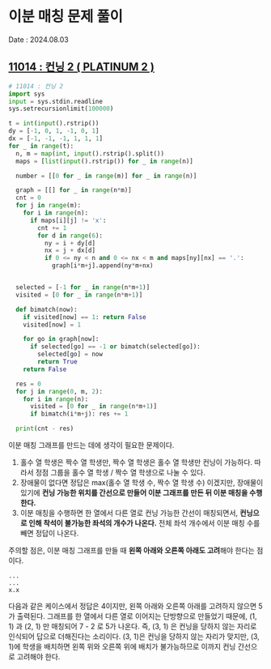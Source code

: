 # 이분 매칭 문제 풀이
Date : 2024.08.03

## [11014 : 컨닝 2 ( PLATINUM 2 )](https://www.acmicpc.net/problem/251101470)
```py
# 11014 : 컨닝 2
import sys
input = sys.stdin.readline
sys.setrecursionlimit(100000)

t = int(input().rstrip())
dy = [-1, 0, 1, -1, 0, 1]
dx = [-1, -1, -1, 1, 1, 1]
for _ in range(t):
  n, m = map(int, input().rstrip().split())
  maps = [list(input().rstrip()) for _ in range(n)]

  number = [[0 for _ in range(m)] for _ in range(n)]

  graph = [[] for _ in range(n*m)]
  cnt = 0
  for j in range(m):
    for i in range(n):
      if maps[i][j] != 'x':
        cnt += 1
        for d in range(6):
          ny = i + dy[d]
          nx = j + dx[d]
          if 0 <= ny < n and 0 <= nx < m and maps[ny][nx] == '.':
            graph[i*m+j].append(ny*m+nx)


  selected = [-1 for _ in range(n*m+1)]
  visited = [0 for _ in range(n*m+1)]

  def bimatch(now):
    if visited[now] == 1: return False
    visited[now] = 1

    for go in graph[now]:
      if selected[go] == -1 or bimatch(selected[go]):
        selected[go] = now
        return True
    return False

  res = 0
  for j in range(0, m, 2):
    for i in range(n):
      visited = [0 for _ in range(n*m+1)]
      if bimatch(i*m+j): res += 1

  print(cnt - res)
```

이분 매칭 그래프를 만드는 데에 생각이 필요한 문제이다.

1. 홀수 열 학생은 짝수 열 학생만, 짝수 열 학생은 홀수 열 학생만 컨닝이 가능하다. 따라서 정점 그룹을 홀수 열 학생 / 짝수 열 학생으로 나눌 수 있다.
2. 장애물이 없다면 정답은 max(홀수 열 학생 수, 짝수 열 학생 수) 이겠지만, 장애물이 있기에 **컨닝 가능한 위치를 간선으로 만들어 이분 그래프를 만든 뒤 이분 매칭을 수행한다.**
3. 이분 매칭을 수행하면 한 열에서 다른 열로 컨닝 가능한 간선이 매칭되면서, **컨닝으로 인해 착석이 불가능한 좌석의 개수가 나온다.** 전체 좌석 개수에서 이분 매칭 수를 빼면 정답이 나온다.

주의할 점은, 이분 매칭 그래프를 만들 때 **왼쪽 아래와 오른쪽 아래도 고려**해야 한다는 점이다.
```
...
...
x.x
```
다음과 같은 케이스에서 정답은 4이지만, 왼쪽 아래와 오른쪽 아래를 고려하지 않으면 5가 출력된다. 그래프를 한 열에서 다른 열로 이어지는 단방향으로 만들었기 때문에, (1, 1) 과 (2, 1) 만 매칭되어 7 - 2 로 5가 나온다. 즉, (3, 1) 은 컨닝을 당하지 않는 자리로 인식되어 답으로 더해진다는 소리이다. (3, 1)은 컨닝을 당하지 않는 자리가 맞지만, (3, 1)에 학생을 배치하면 왼쪽 위와 오른쪽 위에 배치가 불가능하므로 이까지 컨닝 간선으로 고려해야 한다.

